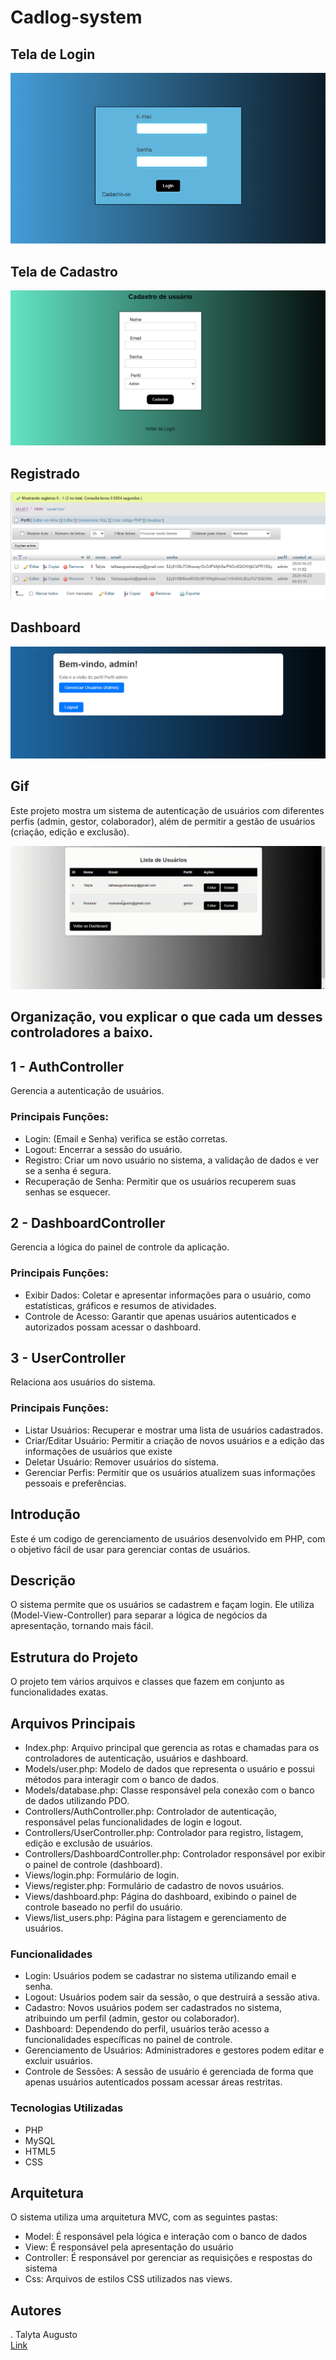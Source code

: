 # Cadlog-system

## Tela de Login

![image info](https://github.com/poxxataly26/cadlog-system/blob/main/img/Login.png)

## Tela de Cadastro 

![image info](https://github.com/poxxataly26/cadlog-system/blob/main/img/Cadastro.png)

## Registrado

![image info](https://github.com/poxxataly26/cadlog-system/blob/main/img/Registrando.png)

## Dashboard

![image info](https://github.com/poxxataly26/cadlog-system/blob/main/img/Dashboard.png)

## Gif

Este projeto mostra um sistema de autenticação de usuários com diferentes perfis (admin, gestor, colaborador), além de permitir a gestão de usuários (criação, edição e exclusão).

![image info](https://github.com/poxxataly26/cadlog-system/blob/main/img/Gif.gif)

## Organização, vou explicar o que cada um desses controladores a baixo.

## 1 - AuthController

Gerencia a autenticação de usuários.

### Principais Funções:

* Login: (Email e Senha) verifica se estão corretas.
* Logout: Encerrar a sessão do usuário.
* Registro: Criar um novo usuário no sistema, a validação de dados e ver se a senha é segura.
* Recuperação de Senha: Permitir que os usuários recuperem suas senhas se esquecer.

## 2 - DashboardController

Gerencia a lógica do painel de controle da aplicação.

### Principais Funções:

* Exibir Dados: Coletar e apresentar informações para o usuário, como estatísticas, gráficos e resumos de atividades.
* Controle de Acesso: Garantir que apenas usuários autenticados e autorizados possam acessar o dashboard.

## 3 - UserController

Relaciona aos usuários do sistema.

### Principais Funções:

* Listar Usuários: Recuperar e mostrar uma lista de usuários cadastrados.
* Criar/Editar Usuário: Permitir a criação de novos usuários e a edição das informações de usuários que existe
* Deletar Usuário: Remover usuários do sistema.
* Gerenciar Perfis: Permitir que os usuários atualizem suas informações pessoais e preferências.

## Introdução

Este é um codigo de gerenciamento de usuários desenvolvido em PHP, com o objetivo fácil de usar para gerenciar contas de usuários.

## Descrição

O sistema permite que os usuários se cadastrem e façam login. Ele utiliza (Model-View-Controller) para separar a lógica de negócios da apresentação, tornando mais fácil. 

## Estrutura do Projeto

O projeto tem vários arquivos e classes que fazem em conjunto as funcionalidades exatas.

## Arquivos Principais

* Index.php: Arquivo principal que gerencia as rotas e chamadas para os controladores de autenticação, usuários e dashboard.  
* Models/user.php: Modelo de dados que representa o usuário e possui métodos para interagir com o banco de dados.  
* Models/database.php: Classe responsável pela conexão com o banco de dados utilizando PDO.  
* Controllers/AuthController.php: Controlador de autenticação, responsável pelas funcionalidades de login e logout.  
* Controllers/UserController.php: Controlador para registro, listagem, edição e exclusão de usuários.
* Controllers/DashboardController.php: Controlador responsável por exibir o painel de controle (dashboard).  
* Views/login.php: Formulário de login.  
* Views/register.php: Formulário de cadastro de novos usuários.  
* Views/dashboard.php: Página do dashboard, exibindo o painel de controle baseado no perfil do usuário.  
* Views/list_users.php: Página para listagem e gerenciamento de usuários.  

### Funcionalidades

* Login: Usuários podem se cadastrar no sistema utilizando email e senha.  
* Logout: Usuários podem sair da sessão, o que destruirá a sessão ativa.  
* Cadastro: Novos usuários podem ser cadastrados no sistema, atribuindo um perfil (admin, gestor ou colaborador).  
* Dashboard: Dependendo do perfil, usuários terão acesso a funcionalidades específicas no painel de controle.  
* Gerenciamento de Usuários: Administradores e gestores podem editar e excluir usuários.  
* Controle de Sessões: A sessão de usuário é gerenciada de forma que apenas usuários autenticados possam acessar áreas restritas. 

### Tecnologias Utilizadas

* PHP  
* MySQL  
* HTML5  
* CSS  

## Arquitetura

O sistema utiliza uma arquitetura MVC, com as seguintes pastas: 

* Model: É responsável pela lógica e interação com o banco de dados  
* View: É responsável pela apresentação do usuário  
* Controller: É responsável por gerenciar as requisições e respostas do sistema    
* Css: Arquivos de estilos CSS utilizados nas views.

## Autores

. Talyta Augusto  
[Link](https://github.com/poxxataly26/cadlog-system) 